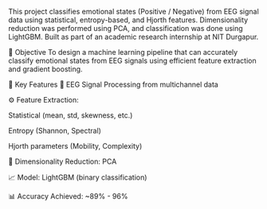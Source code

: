 This project classifies emotional states (Positive / Negative) from EEG signal data using statistical, entropy-based, and Hjorth features. Dimensionality reduction was performed using PCA, and classification was done using LightGBM.
Built as part of an academic research internship at NIT Durgapur.

🧠 Objective
To design a machine learning pipeline that can accurately classify emotional states from EEG signals using efficient feature extraction and gradient boosting.

🚀 Key Features
🧪 EEG Signal Processing from multichannel data

⚙️ Feature Extraction:

Statistical (mean, std, skewness, etc.)

Entropy (Shannon, Spectral)

Hjorth parameters (Mobility, Complexity)

🧩 Dimensionality Reduction: PCA

📈 Model: LightGBM (binary classification)

📊 Accuracy Achieved: ~89% - 96%
